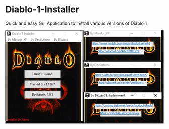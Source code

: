 # Diablo-1-Installer
Quick and easy Gui Application to install various versions of Diablo 1

![alt text](https://github.com//Xatmo980/Diablo-1-Installer/blob/main/DInstaller.jpg?raw=true)
